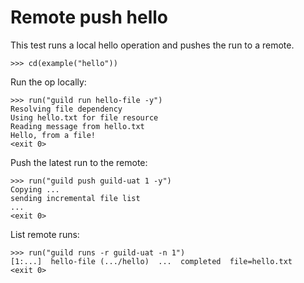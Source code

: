 # Remote push hello

This test runs a local hello operation and pushes the run to a remote.

    >>> cd(example("hello"))

Run the op locally:

    >>> run("guild run hello-file -y")
    Resolving file dependency
    Using hello.txt for file resource
    Reading message from hello.txt
    Hello, from a file!
    <exit 0>

Push the latest run to the remote:

    >>> run("guild push guild-uat 1 -y")
    Copying ...
    sending incremental file list
    ...
    <exit 0>

List remote runs:

    >>> run("guild runs -r guild-uat -n 1")
    [1:...]  hello-file (.../hello)  ...  completed  file=hello.txt
    <exit 0>
